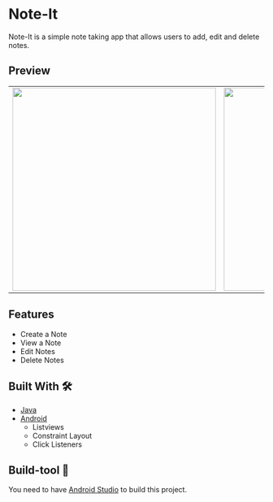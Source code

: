 # Note-It
Note-It is a simple note taking app that allows users to add, edit and delete notes.

## Preview
<table>
  <tr>
    <td>
        <img src="./screen_1.png" height=400px/>
    </td>
    <td>
        <img src="./screen_2.png" height=400px/>
    </td>
    <td>
        <img src="./screen_3.png" height=400px/>
    </td>
    <td>
        <img src="./screen_4.png" height=400px/>
    </td>
  </tr>
</table>

## Features
- Create a Note
- View a Note
- Edit Notes
- Delete Notes


## Built With 🛠
- [Java](https://www.oracle.com/java/technologies/)
- [Android](https://developer.android.com/docs)
    - Listviews
    - Constraint Layout
    - Click Listeners


## Build-tool 🧰
You need to have [Android Studio](https://developer.android.com/studio) to build this project.

